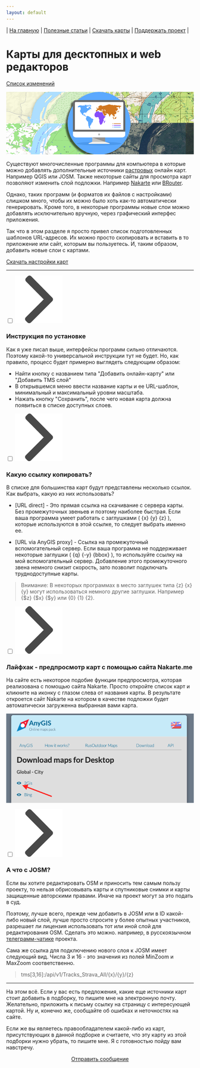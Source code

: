 ```yaml
---
layout: default
---
```


| [На главную][01] | [Полезные статьи][02] | [Скачать карты][03] | [Поддержать проект][04] |


[01]: /index
[02]: /Web/Html/Articles_ru
[03]: /Web/Html/DownloadPage_ru
[04]: https://www.donationalerts.com/r/nnngrach




# Карты для десктопных и web редакторов

[Список изменений][00]

[00]: /Web/Html/Changelog_ru

![](/Web/Img/4mapsDesktop.png)



Существуют многочисленные программы для компьютера в которые можно добавлять дополнительные источники [растровых][001] онлайн карт. Например QGIS или JOSM. Также некоторые сайты для просмотра карт позволяют изменить слой подложки. Например [Nakarte][002] или [BRouter][003].

Однако, таких программ (и форматов их файлов с настройками) слишком много, чтобы их можно было хоть как-то автоматически генерировать. Кроме того, в некоторые программы новые слои можно добавлять исключительно вручную, через графический интерфес приложения. 

Так что в этом разделе я просто привел список подготовленных шаблонов URL-адресов. Их можно просто скопировать и вставить в то приложение или сайт, которым вы пользуетесь. И, таким образом, добавить новые слои с картами. 


[Скачать настройки карт][11]

[001]: /Web/Html/Vektor_and_raster_ru
[002]: https://nakarte.me
[003]: https://brouter.de/brouter-web/

[11]: /Web/Html/Download/Desktop_Full_ru


---


<div class="nav"><div class="item">
  <input type="checkbox" id="01"/>
  <img src="/Web/Img/arrow_menu.png" class="arrow_in_spoiler">
  <h3><label class="spoiler_label" for="01">
  Инструкция по установке
  </label></h3>
  <div class="spoiler" markdown="1">

Как я уже писал выше, интерфейсы программ сильно отличаются. Поэтому какой-то универсальной инструкции тут не будет. Но, как правило, процесс будет примерно выглядеть следующим образом:

* Найти кнопку с названием типа "Добавить онлайн-карту" или "Добавить TMS слой"
* В открывшемся меню ввести название карты и ее URL-шаблон, минимальный и максимальный уровни масштаба.
* Нажать кнопку "Сохранить", после чего новая карта должна появиться в списке доступных слоев.

</div></div></div>




<div class="nav"><div class="item">
  <input type="checkbox" id="02"/>
  <img src="/Web/Img/arrow_menu.png" class="arrow_in_spoiler">
  <h3><label class="spoiler_label" for="02">
  Какую ссылку копировать?
  </label></h3>
  <div class="spoiler" markdown="1">


В списке для большинства карт будут представлены несколько ссылок. Как выбрать, какую из них использовать? 


* [URL direct] - Это прямая ссылка на скачивание с сервера карты. Без промежуточных звеньев и поэтому наиболее быстрая. Если ваша программа умеет работать с заглушками ( {х} {y} {z} ), которые используются в этой ссылке, то следует выбрать именно ее.


* [URL via AnyGIS proxy] - Ссылка на промежуточный вспомогательный сервер. Если ваша программа не поддерживает некоторые заглушки ( {q} {-y} {bbox} ), то используйте ссылку на мой вспомогательный сервер. Добавление этого промежуточного звена немного снизит скорость, зато позволит подключать труднодоступные карты.


> Внимание: В некоторых программах в место заглушек типа  {z} {x} {y}  могут использоваться немного другие заглушки. Например  {$z} {$x} {$y}  или  {0} {1} {2}.

</div></div></div>




<div class="nav"><div class="item">
  <input type="checkbox" id="03"/>
  <img src="/Web/Img/arrow_menu.png" class="arrow_in_spoiler">
  <h3><label class="spoiler_label" for="03">
  Лайфхак - предпросмотр карт с помощью сайта Nakarte.me
  </label></h3>
  <div class="spoiler" markdown="1">


На сайте есть некоторое подобие функции предпросмотра, которая реализована с помощью сайта Nakarte. Просто откройте список карт и кликните на иконку с глазом слева от названия карты. В результате откроется сайт Nakarte на котором в качестве подложки будет автоматически загруженна выбранная вами карта.

![](/Web/Img/desktop_eye_icon.png)

</div></div></div>




<div class="nav"><div class="item">
  <input type="checkbox" id="04"/>
  <img src="/Web/Img/arrow_menu.png" class="arrow_in_spoiler">
  <h3><label class="spoiler_label" for="04">
  А что с JOSM?
  </label></h3>
  <div class="spoiler" markdown="1">

Если вы хотите редактировать OSM и приносить тем самым пользу проекту, то нельзя обрисовывать карты и спутниковые снимки и карты защищенные авторскими правами. Иначе на проект могут за это подать в суд. 

Поэтому, лучше всего, прежде чем добавить в JOSM или в ID какой-либо новый слой, лучше просто спросите у более опытных участников, разрешает ли лицензия использовать тот или иной слой для редактирования OSM. Сделать это можно. например, в русскоязычном [телеграмм-чатике][21] проекта.

Сама же ссылка для подключению нового слоя к JOSM имеет следующий вид. Числа 3 и 16 - это значения из полей MinZoom и MaxZoom соответственно.

> tms[3,16]:/api/v1/Tracks_Strava_All/{x}/{y}/{z}


[21]: https://t.me/ruosm

</div></div></div>

---

На этом всё. Если у вас есть предложения, какие еще источники карт стоит добавить в подборку, то пишите мне на электронную почту. Желательно, приложить к письму ссылку на страницу с интересующей картой. Ну и, конечно же, сообщайте об ошибках и неточностях на сайте. 

Если же вы являетесь правообладателем какой-либо из карт, присутствующих в данной подборке и считаете, что эту карту из этой подборки нужно убрать, то пишите мне. Я с готовностью пойду вам навстречу.


<p align="center">
<a href="/Web/Html/Contacts_ru">Отправить сообщение</a> 
</p>

